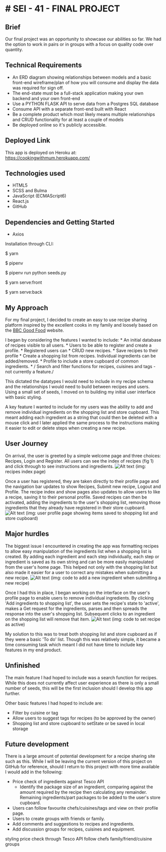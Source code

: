 # # SEI - 41 - FINAL PROJECT
## Brief
Our final project was an opportunity to showcase our abilities so far. We had the option to work in pairs or in groups with a focus on quality code over  quantity.

## Technical Requirements
* An ERD diagram showing relationships between models and a basic front-end wireframe/plan of how you will consume and display the data was required for sign off.
* The end-state must be a full-stack application making your own backend and your own front-end
* Use a PYTHON FLASK API to serve data from a Postgres SQL database
* Consume API with a separate front-end built with React
* Be a complete product which most likely means multiple relationships and CRUD functionality for at least a couple of models
* Be deployed online so it's publicly accessible.

## Deployed Link

This app is deployed on Heroku at: https://cookingwithmum.herokuapp.com/

## Technologies used
* HTML5
* SCSS and Bulma
* JavaScript (ECMAScript6)
* React.js
* GitHub

## Dependencies and Getting Started
* Axios

Installation through CLI:
<!-- to install JavaScript Packages: -->
$ yarn
<!-- to install Python packages: -->
$ pipenv
<!--Then to seed the database: -->
$ pipenv run python seeds.py
<!-- Run the frontend in your localhost: -->
$ yarn serve:front
<!-- Run the backend in your localhost: -->
$ yarn serve:back

## My Approach
For my final project, I decided to create an easy to use recipe sharing platform inspired by the excellent cooks in my family and loosely based on the  [BBC Good Food](https://www.bbcgoodfood.com/)  website.

I began by considering the features I wanted to include:
	* An initial database of recipes visible to all users.
	* Users to be able to register and create a profile.
	* Registered users can
		* CRUD new recipes.
		* Save recipes to their profile
		* Create a shopping list from recipes. Individual ingredients can be added/removed.
		* Profile to include a store cupboard of common ingredients.
	* / Search and filter functions for recipes, cuisines and tags - not currently a feature./

This dictated the datatypes I would need to include in my recipe schema and the relationships I would need to build between recipes and users. Using a small set of seeds, I moved on to building my initial user interface with basic styling.

A key feature I wanted to include for my users was the ability to add and remove individual ingredients on the shopping list and store cupboard. This meant adding each ingredient as a string that could then be deleted with a mouse click and I later applied the same process to the instructions making it easier to edit or delete steps when creating a new recipe.

## User Journey
On arrival, the user is greeted by a simple welcome page and three choices: Recipes, Login and Register. All users can see the index of recipes (fig 1) and click through to see instructions and ingredients.
![Alt text](sei-project-4/src/assets/readme/index.jpg?raw=true "Title")
(img: recipes index page)

Once a user has registered, they are taken directly to their profile page and the navigation bar updates to show Recipes, Submit new recipe, Logout and Profile. The recipe index and show pages also updates to allow users to like a recipe, saving it to their personal profile. Saved recipes can then be activated, adding the ingredients to the user's shopping list, removing those ingredients that they already have registered in their store cupboard.
![Alt text](sei-project-4/src/assets/readme/profile.jpg?raw=true "Title")
(img: user profile page showing items saved to shopping list and store cupboard)

## Major hurdles
The biggest issue I encountered in creating the app was formatting recipes to allow easy manipulation of the ingredients list when a shopping list is created. By adding each ingredient and each step individually, each step or ingredient is saved as its own string and can be more easily manipulated from the user's home page. This helped not only with the shopping list but also made it easier for a user to correct any mistakes when submitting a new recipe.
![Alt text](sei-project-4/src/assets/readme/newrecipeing.jpg?raw=true "Title")
(img: code to add a new ingredient when submitting a new recipe)

Once I had this in place, I began working on the interface on the user's profile page to enable users to remove individual ingredients. By clicking 'Add ingredients to shopping list', the user sets the recipe's state to 'active', makes a Get request for the ingredients, parses and then spreads the response into the user's shopping list. Subsequent clicks to an ingredient on the shopping list will remove that item.
![Alt text](sei-project-4/src/assets/readme/recipeactive.jpg?raw=true "Title")
(img: code to set recipe as active)

My solution to this was to treat both shopping list and store cupboard as if they were a basic 'To do' list. Though this was relatively simple, it became a time consuming task which meant I did not have time to include key features in my end product.

## Unfinished
The main feature I had hoped to include was a search function for recipes. While this does not currently affect user experience as there is only a small number of seeds, this will be the first inclusion should I develop this app further.

Other basic features I had hoped to include are:
  * Filter by cuisine or tag
  * Allow users to suggest tags for recipes (to be approved by the owner)
  * Shopping list and store cupboard to setState or be saved in local storage

## Future development
There is a large amount of potential development for a recipe sharing site such as this. While I will be leaving the current version of this project on GitHub for reference, should I return to this project with more time available I would add in the following:
  * Price check of ingredients against Tesco API
    * Identify the package size of an ingredient, comparing against the amount required by the recipe then calculating any remainder. Remaining ingredients/part packages to be added to the user's store cupboard.
  * Users can follow favourite chefs/cuisines/tags and view on their profile page.
  * Users to create groups with friends or family.
  * Add comments and suggestions to recipes and ingredients.
  * Add discussion groups for recipes, cuisines and equipment.

styling
price check through Tesco API
follow chefs
family/friend/cuisine groups
